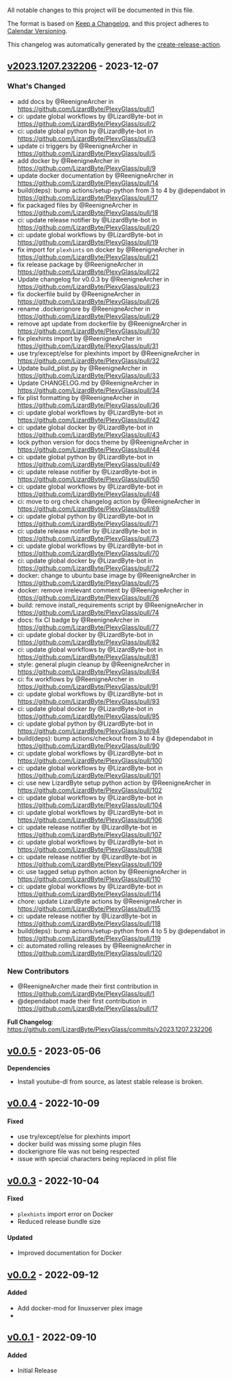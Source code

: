 <!-- # Changelog -->

All notable changes to this project will be documented in this file.

The format is based on [Keep a Changelog](https://keepachangelog.com/en/1.0.0/),
and this project adheres to [Calendar Versioning](https://calver.org/).

This changelog was automatically generated by the
[create-release-action](https://github.com/LizardByte/create-release-action).

## [v2023.1207.232206] - 2023-12-07

### What's Changed
* add docs by @ReenigneArcher in https://github.com/LizardByte/PlexyGlass/pull/1
* ci: update global workflows by @LizardByte-bot in https://github.com/LizardByte/PlexyGlass/pull/2
* ci: update global python by @LizardByte-bot in https://github.com/LizardByte/PlexyGlass/pull/3
* update ci triggers by @ReenigneArcher in https://github.com/LizardByte/PlexyGlass/pull/5
* add docker by @ReenigneArcher in https://github.com/LizardByte/PlexyGlass/pull/9
* update docker documentation by @ReenigneArcher in https://github.com/LizardByte/PlexyGlass/pull/14
* build(deps): bump actions/setup-python from 3 to 4 by @dependabot in https://github.com/LizardByte/PlexyGlass/pull/17
* fix packaged files by @ReenigneArcher in https://github.com/LizardByte/PlexyGlass/pull/18
* ci: update release notifier by @LizardByte-bot in https://github.com/LizardByte/PlexyGlass/pull/20
* ci: update global workflows by @LizardByte-bot in https://github.com/LizardByte/PlexyGlass/pull/19
* fix import for `plexhints` on docker by @ReenigneArcher in https://github.com/LizardByte/PlexyGlass/pull/21
* fix release package by @ReenigneArcher in https://github.com/LizardByte/PlexyGlass/pull/22
* Update changelog for v0.0.3 by @ReenigneArcher in https://github.com/LizardByte/PlexyGlass/pull/23
* fix dockerfile build by @ReenigneArcher in https://github.com/LizardByte/PlexyGlass/pull/26
* rename .dockerignore by @ReenigneArcher in https://github.com/LizardByte/PlexyGlass/pull/29
* remove apt update from dockerfile by @ReenigneArcher in https://github.com/LizardByte/PlexyGlass/pull/30
* fix plexhints import by @ReenigneArcher in https://github.com/LizardByte/PlexyGlass/pull/31
* use try/except/else for plexhints import by @ReenigneArcher in https://github.com/LizardByte/PlexyGlass/pull/32
* Update build_plist.py by @ReenigneArcher in https://github.com/LizardByte/PlexyGlass/pull/33
* Update CHANGELOG.md by @ReenigneArcher in https://github.com/LizardByte/PlexyGlass/pull/34
* fix plist formatting by @ReenigneArcher in https://github.com/LizardByte/PlexyGlass/pull/36
* ci: update global workflows by @LizardByte-bot in https://github.com/LizardByte/PlexyGlass/pull/42
* ci: update global docker by @LizardByte-bot in https://github.com/LizardByte/PlexyGlass/pull/43
* lock python version for docs theme by @ReenigneArcher in https://github.com/LizardByte/PlexyGlass/pull/44
* ci: update global python by @LizardByte-bot in https://github.com/LizardByte/PlexyGlass/pull/49
* ci: update release notifier by @LizardByte-bot in https://github.com/LizardByte/PlexyGlass/pull/50
* ci: update global workflows by @LizardByte-bot in https://github.com/LizardByte/PlexyGlass/pull/48
* ci: move to org check changelog action by @ReenigneArcher in https://github.com/LizardByte/PlexyGlass/pull/69
* ci: update global python by @LizardByte-bot in https://github.com/LizardByte/PlexyGlass/pull/71
* ci: update release notifier by @LizardByte-bot in https://github.com/LizardByte/PlexyGlass/pull/73
* ci: update global workflows by @LizardByte-bot in https://github.com/LizardByte/PlexyGlass/pull/70
* ci: update global docker by @LizardByte-bot in https://github.com/LizardByte/PlexyGlass/pull/72
* docker: change to ubuntu base image by @ReenigneArcher in https://github.com/LizardByte/PlexyGlass/pull/75
* docker: remove irrelevant comment by @ReenigneArcher in https://github.com/LizardByte/PlexyGlass/pull/76
* build: remove install_requirements script by @ReenigneArcher in https://github.com/LizardByte/PlexyGlass/pull/74
* docs: fix CI badge by @ReenigneArcher in https://github.com/LizardByte/PlexyGlass/pull/77
* ci: update global docker by @LizardByte-bot in https://github.com/LizardByte/PlexyGlass/pull/82
* ci: update global workflows by @LizardByte-bot in https://github.com/LizardByte/PlexyGlass/pull/81
* style: general plugin cleanup by @ReenigneArcher in https://github.com/LizardByte/PlexyGlass/pull/84
* ci: fix workflows by @ReenigneArcher in https://github.com/LizardByte/PlexyGlass/pull/91
* ci: update global workflows by @LizardByte-bot in https://github.com/LizardByte/PlexyGlass/pull/93
* ci: update global docker by @LizardByte-bot in https://github.com/LizardByte/PlexyGlass/pull/95
* ci: update global python by @LizardByte-bot in https://github.com/LizardByte/PlexyGlass/pull/94
* build(deps): bump actions/checkout from 3 to 4 by @dependabot in https://github.com/LizardByte/PlexyGlass/pull/90
* ci: update global workflows by @LizardByte-bot in https://github.com/LizardByte/PlexyGlass/pull/100
* ci: update global workflows by @LizardByte-bot in https://github.com/LizardByte/PlexyGlass/pull/101
* ci: use new LizardByte setup python action by @ReenigneArcher in https://github.com/LizardByte/PlexyGlass/pull/102
* ci: update global workflows by @LizardByte-bot in https://github.com/LizardByte/PlexyGlass/pull/104
* ci: update global workflows by @LizardByte-bot in https://github.com/LizardByte/PlexyGlass/pull/106
* ci: update release notifier by @LizardByte-bot in https://github.com/LizardByte/PlexyGlass/pull/107
* ci: update global workflows by @LizardByte-bot in https://github.com/LizardByte/PlexyGlass/pull/108
* ci: update release notifier by @LizardByte-bot in https://github.com/LizardByte/PlexyGlass/pull/109
* ci: use tagged setup python action by @ReenigneArcher in https://github.com/LizardByte/PlexyGlass/pull/110
* ci: update global workflows by @LizardByte-bot in https://github.com/LizardByte/PlexyGlass/pull/114
* chore: update LizardByte actions by @ReenigneArcher in https://github.com/LizardByte/PlexyGlass/pull/115
* ci: update release notifier by @LizardByte-bot in https://github.com/LizardByte/PlexyGlass/pull/118
* build(deps): bump actions/setup-python from 4 to 5 by @dependabot in https://github.com/LizardByte/PlexyGlass/pull/119
* ci: automated rolling releases by @ReenigneArcher in https://github.com/LizardByte/PlexyGlass/pull/120

### New Contributors
* @ReenigneArcher made their first contribution in https://github.com/LizardByte/PlexyGlass/pull/1
* @dependabot made their first contribution in https://github.com/LizardByte/PlexyGlass/pull/17

**Full Changelog**: https://github.com/LizardByte/PlexyGlass/commits/v2023.1207.232206

## [v0.0.5] - 2023-05-06

**Dependencies**
- Install youtube-dl from source, as latest stable release is broken.

## [v0.0.4] - 2022-10-09

#### Fixed
- use try/except/else for plexhints import
- docker build was missing some plugin files
- dockerignore file was not being respected
- issue with special characters being replaced in plist file

## [v0.0.3] - 2022-10-04

#### Fixed
- `plexhints` import error on Docker
- Reduced release bundle size
#### Updated
- Improved documentation for Docker

## [v0.0.2] - 2022-09-12

#### Added
- Add docker-mod for linuxserver plex image
-

## [v0.0.1] - 2022-09-10

#### Added
- Initial Release

[v2023.1207.232206]: https://github.com/LizardByte/PlexyGlass/releases/tag/v2023.1207.232206
[v0.0.5]: https://github.com/LizardByte/PlexyGlass/releases/tag/v0.0.5
[v0.0.4]: https://github.com/LizardByte/PlexyGlass/releases/tag/v0.0.4
[v0.0.3]: https://github.com/LizardByte/PlexyGlass/releases/tag/v0.0.3
[v0.0.2]: https://github.com/LizardByte/PlexyGlass/releases/tag/v0.0.2
[v0.0.1]: https://github.com/LizardByte/PlexyGlass/releases/tag/v0.0.1
